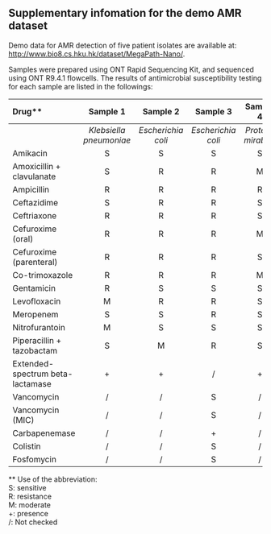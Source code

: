 ## Supplementary infomation for the demo AMR dataset
  
Demo data for AMR detection of five patient isolates are available at:  
http://www.bio8.cs.hku.hk/dataset/MegaPath-Nano/.  

Samples were prepared using ONT Rapid Sequencing Kit, and sequenced using ONT R9.4.1 flowcells. The results of antimicrobial susceptibility testing for each sample are listed in the followings:

| Drug**  | Sample 1 | Sample 2 | Sample 3 | Sample 4 | Sample 5 |  
| :---         |     :---:      |     :---:      |     :---:      |     :---:      |     :---:      |
|  | *Klebsiella pneumoniae* | *Escherichia coli* | *Escherichia coli* | *Proteus mirabilis* | *Proteus* spp. |
| Amikacin  | S  | S | S | S | S |
| Amoxicillin + clavulanate  | S | R | R | M | / |
| Ampicillin  | R | R | R | R | R |
| Ceftazidime  | S | R | R | S | S |
| Ceftriaxone  | R | R | R | S | R |
| Cefuroxime (oral)  | R | R | R | M | R |
| Cefuroxime (parenteral) | R | R | R | S | R |
| Co-trimoxazole  | R | R | R | M | S |
| Gentamicin  |	R | S | S | S | S |
| Levofloxacin  | M | R | R | S | M |
| Meropenem  | S | S | R | S | S | 
| Nitrofurantoin  | M | S | S | S | / | 
| Piperacillin + tazobactam  | S | M | R | S | S | 
| Extended-spectrum beta-lactamase  | + | + | / | + | + | 
| Vancomycin  | / | / | S | / | / | 
| Vancomycin (MIC)  | / | / | S | / | / | 
| Carbapenemase  | / | / | + | / | / |
| Colistin  | / | / | S | / | / |
| Fosfomycin  | / | / | S | / | / |

** Use of the abbreviation:  
S: sensitive  
R: resistance  
M: moderate  
\+: presence  
/: Not checked  
